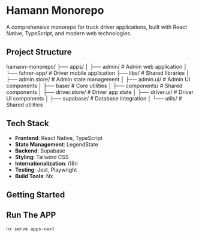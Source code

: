 # Hamann Monorepo

A comprehensive monorepo for truck driver applications, built with React Native, TypeScript, and modern web technologies.

## Project Structure

hamann-monorepo/
├── apps/
│ ├── admin/ # Admin web application
│ └── fahrer-app/ # Driver mobile application
├── libs/ # Shared libraries
│ ├── admin.store/ # Admin state management
│ ├── admin.ui/ # Admin UI components
│ ├── base/ # Core utilities
│ ├── components/ # Shared components
│ ├── driver.store/ # Driver app state
│ ├── driver.ui/ # Driver UI components
│ ├── supabase/ # Database integration
│ └── utils/ # Shared utilities

## Tech Stack

- **Frontend**: React Native, TypeScript
- **State Management**: LegendState
- **Backend**: Supabase
- **Styling**: Tailwind CSS
- **Internationalization**: i18n
- **Testing**: Jest, Playwright
- **Build Tools**: Nx

## Getting Started

## Run The APP

`nx serve apps-next`
